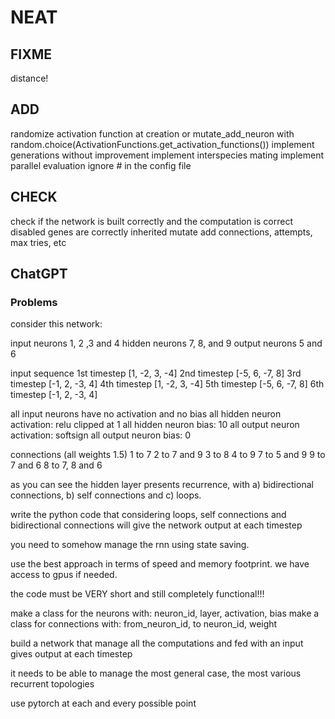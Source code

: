 # NEAT

## FIXME

distance!

## ADD

randomize activation function at creation or mutate_add_neuron with random.choice(ActivationFunctions.get_activation_functions())
implement generations without improvement
implement interspecies mating
implement parallel evaluation
ignore # in the config file

## CHECK

check if the network is built correctly and the computation is correct
disabled genes are correctly inherited
mutate add connections, attempts, max tries, etc

## ChatGPT

### Problems

consider this network:

input neurons 1, 2 ,3 and 4
hidden neurons 7, 8, and 9
output neurons 5 and 6

input sequence
1st timestep [1, -2, 3, -4]
2nd timestep [-5, 6, -7, 8]
3rd timestep [-1, 2, -3, 4]
4th timestep [1, -2, 3, -4]
5th timestep [-5, 6, -7, 8]
6th timestep [-1, 2, -3, 4]

all input neurons have no activation and no bias
all hidden neuron activation: relu clipped at 1
all hidden neuron bias: 10
all output neuron activation: softsign
all output neuron bias: 0

connections (all weights 1.5)
1 to 7
2 to 7 and 9
3 to 8
4 to 9
7 to 5 and 9
9 to 7 and 6
8 to 7, 8 and 6

as you can see the hidden layer presents recurrence, with a) bidirectional connections, b) self connections and c) loops.

write the python code that considering loops, self connections and bidirectional connections will give the network output at each timestep

you need to somehow manage the rnn using state saving.

use the best approach in terms of speed and memory footprint. we have access to gpus if needed.

the code must be VERY short and still completely functional!!!

make a class for the neurons with: neuron_id, layer, activation, bias
make a class for connections with: from_neuron_id, to neuron_id, weight

build a network that manage all the computations and fed with an input gives output at each timestep

it needs to be able to manage the most general case, the most various recurrent topologies

use pytorch at each and every possible point
